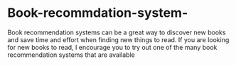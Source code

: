 # Book-recommdation-system-
Book recommendation systems can be a great way to discover new books and save time and effort when finding new things to read. If you are looking for new books to read, I encourage you to try out one of the many book recommendation systems that are available
